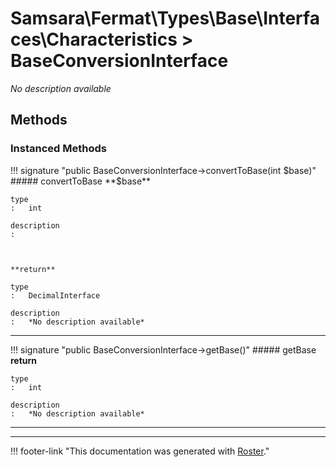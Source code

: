 # Samsara\Fermat\Types\Base\Interfaces\Characteristics > BaseConversionInterface

*No description available*


## Methods


### Instanced Methods

!!! signature "public BaseConversionInterface->convertToBase(int $base)"
    ##### convertToBase
    **$base**

    type
    :   int

    description
    :   
    
    

    **return**

    type
    :   DecimalInterface

    description
    :   *No description available*
    
---

!!! signature "public BaseConversionInterface->getBase()"
    ##### getBase
    **return**

    type
    :   int

    description
    :   *No description available*
    
---




---
!!! footer-link "This documentation was generated with [Roster](https://jordanrl.github.io/Roster/)."